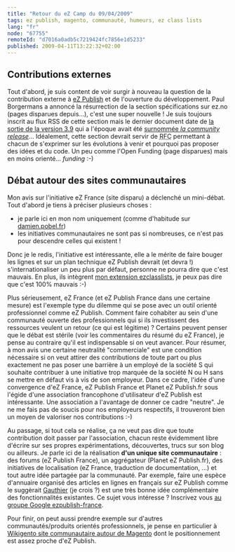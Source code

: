 ```yaml
---
title: "Retour du eZ Camp du 09/04/2009"
tags: ez publish, magento, communauté, humeurs, ez class lists
lang: "fr"
node: "67755"
remoteId: "d7016a0adb5c7219424fc7856e1d5233"
published: 2009-04-11T13:22:32+02:00
---
```


## Contributions externes

Tout d'abord, je suis content de voir surgir à nouveau la question de la contribution externe à [eZ Publish](/tag/ez-publish) et de l'ouverture du développement. Paul Borgermans a annoncé la résurrection de la section spécifications sur ez.no (pages disparues depuis...), c'est une super nouvelle ! Je suis toujours inscrit au flux RSS de cette section mais le dernier document date de [la sortie de la version 3.9](/post/ez-publish-3-9-est-sorti) qui a l'époque avait été [surnommée *la community release*](/post/ez-publish-3-9-wow)... Idéalement, cette section devrait servir de <abbr title="Request For Comments">RFC</abbr>  permettant à chacun de s'exprimer sur les évolutions à venir et pourquoi pas proposer des idées et du code. Un peu comme l'Open Funding (page disparues)  mais en moins orienté... *funding* :-)


## Débat autour des sites communautaires


Mon avis sur l'initiative eZ France (site disparu) a déclenché un mini-débat.
Tout d'abord je tiens à préciser plusieurs choses :

* je parle ici en mon nom uniquement (comme d'habitude sur [damien.pobel.fr](/))
* les initiatives communautaires ne sont pas si nombreuses, ce n'est pas pour
  descendre celles qui existent !

Donc je le redis, l'initiative est intéressante, elle a le mérite de faire
bouger les lignes et sur un plan technique eZ Publish devrait (et devra !)
s'internationaliser un peu plus par défaut, personne ne pourra dire que c'est
mauvais. En plus, ils intègrent [mon extension
ezclasslists](/post/ez-class-lists-1-0-for-ez-publish-4-0), je peux pas dire que
c'est 100% mauvais :-)


Plus sérieusement, eZ France (et eZ Publish France dans une certaine mesure) est
l'exemple type du dilemme qui se pose avec un outil orienté professionnel comme
eZ Publish. Comment faire cohabiter au sein d'une communauté ouverte des
professionnels qui si ils investissent des ressources veulent un retour (ce qui
est légitime)&nbsp;? Certains peuvent penser que le débat est stérile (voir les
commentaires du résumé du eZ France), je pense au contraire qu'il est
indispensable si on veut avancer. Pour résumer, à mon avis une certaine
neutralité &quot;commerciale&quot; est une condition nécessaire si on veut
attirer des contributions de toute part ou plus exactement ne pas poser une
barrière à un employé de la société S qui souhaite contribuer à une initiative
trop marquée de la société N ou H sans se mettre en défaut vis à vis de son
employeur. Dans ce cadre, l'idée d'une convergence d'eZ France, eZ Publish
France et Planet eZ Publish.fr sous l'égide
d'une association francophone d'utilisateur d'eZ Publish est intéressante. Une
association a l'avantage de donner ce cadre &quot;neutre&quot;. Je ne me fais
pas de soucis pour nos employeurs respectifs, il trouveront bien un moyen de
valoriser nos contributions :-)


Au passage, si tout cela se réalise, ça ne veut pas dire que toute contribution
doit passer par l'association, chacun reste évidemment libre d'écrire sur ses
propres expérimentations, découvertes, trucs sur son blog ou ailleurs. Je parle
ici de la réalisation **d'un unique site communautaire** : des forums (eZ
Publish France), un aggrégateur (Planet eZ Publish.fr), des initiatives de
localisation (eZ France, traduction de documentation, ...) et tout autre idée
partagée par la communauté. Par exemple, faire une espèce d'annuaire organisé
des articles en lignes en français sur eZ Publish comme le suggèrait
[Gauthier](http://blog.gauthier-garnier.ca/) (je crois ?) est une très bonne
idée complémentaire des fonctionnalités existantes. Ce sujet vous intéresse ?
Inscrivez vous [au groupe Google
ezpublish-france](http://groups.google.com/group/ezpublish-france).


Pour finir, on peut aussi prendre exemple sur d'autres communautés/produits
orientés professionnels, je pense en particulier à [Wikigento site communautaire
autour de Magento](http://www.wikigento.com/) dont le positionnement est assez
proche d'eZ Publish.
